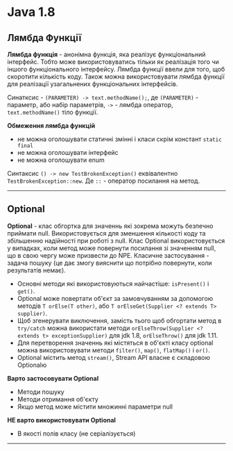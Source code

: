 # Java 1.8

## Лямбда Функції
**Лямбда функція** - анонімна функція, яка реалізує функціональний інтерфейс. Тобто може використовуватись тільки як реалізація того чи іншого функціонального інтерфейсу. Лямбда функції ввели для того, щоб скоротити кількість коду. Також можна використовувати лямбда функції для реалізації узагальнених функціональних інтерфейсів.

Синатксис - `(PARAMETER) -> text.methodName();`, де `(PARAMETER)` - параметр, або набір параметрів,  `->` - лямбда оператор, `text.methodName()` тіло функції.

**Обмеження лямбда функцій**
* не можна оголошувати статичні змінні і класи скрім констант `static final`
* не можна оголошувати інтерфейс
* не можна оголошувати enum

Синтаксис `() -> new TestBrokenException()` еквівалентно `TestBrokenException::new`. Де `::` - оператор посилання на метод.

---

## Optional

**Optional** - клас обгортка для значеннь які зокрема можуть безпечно приймати null. Використовується для зменшення кількості коду та збільшенню надійності при роботі з null. Клас Optional використовується у випадках, коли метод може повернути посилання зі значенням null, що в свою чергу може призвести до NPE. Класичне застосування - задача пошуку (це дає змогу вияснити що потрібно повернути, коли результатів немає). 

* Основні методи які використовуються найчастіше: `isPresent()` і `get()`. 
* Optional може повертати об'єкт за замовчуванням за допомогою методів `T orElse(T other)`, або `T orElseGet(Supplier <? extends T> supplier)`. 
* Щоб згенерувати виключення, замість тього щоб обгортати метод в `try/catch` можна використати методи `orElseThrow(Supplier <? extends t> exceptionSupplier)` для jdk 1.8, `orElseThrow()` для jdk 1.11.
* Для перетворення значеннь які містяться в об'єкті класу optional можна використовувати методи `filter()`, `map()`, `flatMap()` і `or()`.
* Optional містить метод `stream()`, Stream API власне є складовою Optionalю

**Варто застосовувати Optional**
* Методи пошуку
* Методи отримання об'єкту
* Якщо метод може містити множинні параметри null

**НЕ варто використовувати Optional**
* В якості полів класу (не серіалізується)
---
